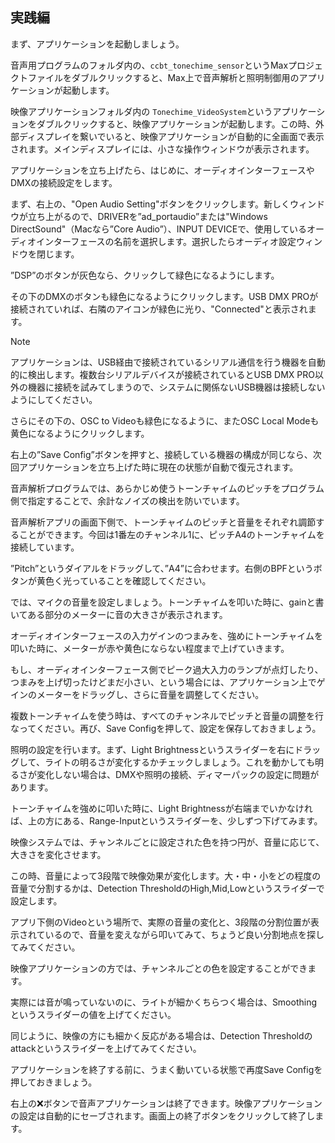 ## 実践編

まず、アプリケーションを起動しましょう。


音声用プログラムのフォルダ内の、`ccbt_tonechime_sensor`というMaxプロジェクトファイルをダブルクリックすると、Max上で音声解析と照明制御用のアプリケーションが起動します。


映像アプリケーションフォルダ内の `Tonechime_VideoSystem`というアプリケーションをダブルクリックすると、映像アプリケーションが起動します。この時、外部ディスプレイを繋いでいると、映像アプリケーションが自動的に全画面で表示されます。メインディスプレイには、小さな操作ウィンドウが表示されます。

アプリケーションを立ち上げたら、はじめに、オーディオインターフェースやDMXの接続設定をします。


まず、右上の、"Open Audio Setting"ボタンをクリックします。新しくウィンドウが立ち上がるので、DRIVERを”ad_portaudio”または"Windows DirectSound"（Macなら”Core Audio”）、INPUT DEVICEで、使用しているオーディオインターフェースの名前を選択します。選択したらオーディオ設定ウィンドウを閉じます。

”DSP”のボタンが灰色なら、クリックして緑色になるようにします。

その下のDMXのボタンも緑色になるようにクリックします。USB DMX PROが接続されていれば、右隣のアイコンが緑色に光り、"Connected"と表示されます。

> [!NOTE]
> アプリケーションは、USB経由で接続されているシリアル通信を行う機器を自動的に検出します。複数台シリアルデバイスが接続されているとUSB DMX PRO以外の機器に接続を試みてしまうので、システムに関係ないUSB機器は接続しないようにしてください。



さらにその下の、OSC to Videoも緑色になるように、またOSC Local Modeも黄色になるようにクリックします。


右上の”Save Config”ボタンを押すと、接続している機器の構成が同じなら、次回アプリケーションを立ち上げた時に現在の状態が自動で復元されます。

音声解析プログラムでは、あらかじめ使うトーンチャイムのピッチをプログラム側で指定することで、余計なノイズの検出を防いでいます。


音声解析アプリの画面下側で、トーンチャイムのピッチと音量をそれぞれ調節することができます。今回は1番左のチャンネル1に、ピッチA4のトーンチャイムを接続しています。

”Pitch”というダイアルをドラッグして、”A4”に合わせます。右側のBPFというボタンが黄色く光っていることを確認してください。

では、マイクの音量を設定しましょう。トーンチャイムを叩いた時に、gainと書いてある部分のメーターに音の大きさが表示されます。

オーディオインターフェースの入力ゲインのつまみを、強めにトーンチャイムを叩いた時に、メーターが赤や黄色にならない程度まで上げていきます。

もし、オーディオインターフェース側でピーク過大入力のランプが点灯したり、つまみを上げ切ったけどまだ小さい、という場合には、アプリケーション上でゲインのメーターをドラッグし、さらに音量を調整してください。

複数トーンチャイムを使う時は、すべてのチャンネルでピッチと音量の調整を行なってください。再び、Save Configを押して、設定を保存しておきましょう。


照明の設定を行います。まず、Light Brightnessというスライダーを右にドラッグして、ライトの明るさが変化するかチェックしましょう。これを動かしても明るさが変化しない場合は、DMXや照明の接続、ディマーパックの設定に問題があります。

トーンチャイムを強めに叩いた時に、Light Brightnessが右端までいかなければ、上の方にある、Range-Inputというスライダーを、少しずつ下げてみます。

映像システムでは、チャンネルごとに設定された色を持つ円が、音量に応じて、大きさを変化させます。

この時、音量によって3段階で映像効果が変化します。大・中・小をどの程度の音量で分割するかは、Detection ThresholdのHigh,Mid,Lowというスライダーで設定します。

アプリ下側のVideoという場所で、実際の音量の変化と、3段階の分割位置が表示されているので、音量を変えながら叩いてみて、ちょうど良い分割地点を探してみてください。

映像アプリケーションの方では、チャンネルごとの色を設定することができます。

実際には音が鳴っていないのに、ライトが細かくちらつく場合は、Smoothingというスライダーの値を上げてください。

同じように、映像の方にも細かく反応がある場合は、Detection Thresholdのattackというスライダーを上げてみてください。

アプリケーションを終了する前に、うまく動いている状態で再度Save Configを押しておきましょう。

右上の❌ボタンで音声アプリケーションは終了できます。映像アプリケーションの設定は自動的にセーブされます。画面上の終了ボタンをクリックして終了します。